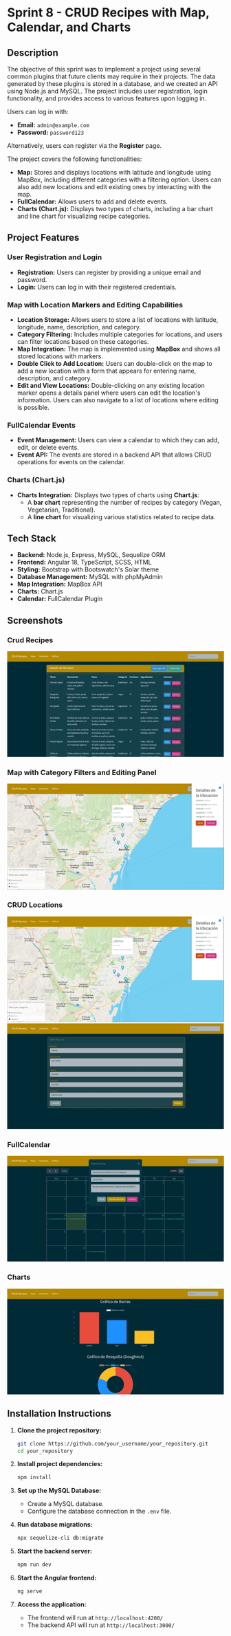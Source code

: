 # Sprint 8 - CRUD Recipes with Map, Calendar, and Charts

## Description

The objective of this sprint was to implement a project using several common plugins that future clients may require in their projects. The data generated by these plugins is stored in a database, and we created an API using Node.js and MySQL. The project includes user registration, login functionality, and provides access to various features upon logging in.

Users can log in with:
- **Email:** `admin@example.com`
- **Password:** `password123`

Alternatively, users can register via the **Register** page.

The project covers the following functionalities:
- **Map:** Stores and displays locations with latitude and longitude using MapBox, including different categories with a filtering option. Users can also add new locations and edit existing ones by interacting with the map.
- **FullCalendar:** Allows users to add and delete events.
- **Charts (Chart.js):** Displays two types of charts, including a bar chart and line chart for visualizing recipe categories.

## Project Features

### User Registration and Login

- **Registration:** Users can register by providing a unique email and password.
- **Login:** Users can log in with their registered credentials.

### Map with Location Markers and Editing Capabilities

- **Location Storage:** Allows users to store a list of locations with latitude, longitude, name, description, and category.
- **Category Filtering:** Includes multiple categories for locations, and users can filter locations based on these categories.
- **Map Integration:** The map is implemented using **MapBox** and shows all stored locations with markers.
- **Double Click to Add Location:** Users can double-click on the map to add a new location with a form that appears for entering name, description, and category.
- **Edit and View Locations:** Double-clicking on any existing location marker opens a details panel where users can edit the location's information. Users can also navigate to a list of locations where editing is possible.

### FullCalendar Events

- **Event Management:** Users can view a calendar to which they can add, edit, or delete events.
- **Event API:** The events are stored in a backend API that allows CRUD operations for events on the calendar.

### Charts (Chart.js)

- **Charts Integration:** Displays two types of charts using **Chart.js**:
  - A **bar chart** representing the number of recipes by category (Vegan, Vegetarian, Traditional).
  - A **line chart** for visualizing various statistics related to recipe data.

## Tech Stack

- **Backend:** Node.js, Express, MySQL, Sequelize ORM
- **Frontend:** Angular 18, TypeScript, SCSS, HTML
- **Styling:** Bootstrap with Bootswatch's Solar theme
- **Database Management:** MySQL with phpMyAdmin
- **Map Integration:** MapBox API
- **Charts:** Chart.js
- **Calendar:** FullCalendar Plugin

## Screenshots

### Crud Recipes
![CRUD Recipes](https://github.com/deuvede24/sprint8/raw/main/screenshots/crud_recipes.jpeg)

### Map with Category Filters and Editing Panel

![Map with Category Filters](https://github.com/deuvede24/sprint8/raw/main/screenshots/crud_locations1.jpeg)

### CRUD Locations

![CRUD Locations](https://github.com/deuvede24/sprint8/raw/main/screenshots/crud_locations1.jpeg)
![Edit CRUD Locations](https://github.com/deuvede24/sprint8/raw/main/screenshots/crud_editLocations.jpeg)


### FullCalendar

![FullCalendar](https://github.com/deuvede24/sprint8/raw/main/screenshots/crud_calendarModal.jpeg)

### Charts

![Charts](https://github.com/deuvede24/sprint8/raw/main/screenshots/charts.jpeg)

## Installation Instructions

1. **Clone the project repository:**

    ```bash
    git clone https://github.com/your_username/your_repository.git
    cd your_repository
    ```

2. **Install project dependencies:**

    ```bash
    npm install
    ```

3. **Set up the MySQL Database:**
    - Create a MySQL database.
    - Configure the database connection in the `.env` file.

4. **Run database migrations:**

    ```bash
    npx sequelize-cli db:migrate
    ```

5. **Start the backend server:**

    ```bash
    npm run dev
    ```

6. **Start the Angular frontend:**

    ```bash
    ng serve
    ```

7. **Access the application:**
    - The frontend will run at `http://localhost:4200/`
    - The backend API will run at `http://localhost:3000/`
